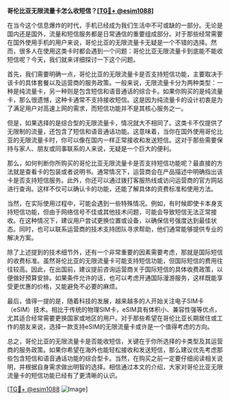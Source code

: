 **哥伦比亚无限流量卡怎么收短信？[[TG💪+ @esim1088](https://t.me/s/esim1088)]**

在当今这个信息爆炸的时代，手机已经成为我们生活中不可或缺的一部分。无论是国内还是国外，流量和短信服务都是日常通信的重要组成部分。对于那些经常需要在国外使用手机的用户来说，哥伦比亚的无限流量卡无疑是一个不错的选择。然而，很多人在使用这类卡时都会遇到一个问题：哥伦比亚无限流量卡到底能不能收短信呢？今天，我们就来详细探讨一下这个问题。

首先，我们需要明确一点，哥伦比亚的无限流量卡是否支持短信功能，主要取决于该卡的具体套餐以及运营商的服务政策。一般来说，无限流量卡分为两种类型：一种是纯流量卡，另一种则是包含短信和语音通话的综合卡。如果你购买的是纯流量卡，那么很遗憾，这种卡通常不支持接收短信。这是因为纯流量卡的设计初衷是为了满足用户对高速上网的需求，而短信功能并不是其核心服务之一。

但是，如果选择的是综合型的无限流量卡，情况就大不相同了。这类卡不仅提供了无限制的流量，还包含了短信和语音通话功能。这意味着，当你在国外使用哥伦比亚的无限流量卡时，你可以像在国内一样正常接收和发送短信。这对于那些需要保持与家人、朋友或同事联系的人来说，无疑是一个巨大的便利。

那么，如何判断你所购买的哥伦比亚无限流量卡是否支持短信功能呢？最直接的方法就是查看卡的包装或者说明书。通常情况下，运营商会在产品描述中明确指出该卡是否支持短信服务。此外，你还可以通过拨打客服热线或访问运营商的官方网站进行查询。这样不仅可以确认卡的功能，还能了解具体的资费标准和使用方法。

当然，在实际使用过程中，可能会遇到一些特殊情况。例如，有时候即使卡本身支持短信功能，但由于网络信号不佳或其他技术问题，可能会导致短信无法正常接收。在这种情况下，建议用户尝试更换位置或设备，以确保信号强度达到最佳状态。同时，也可以联系运营商的技术支持团队寻求帮助，他们通常能够提供专业的解决方案。

除了上述提到的技术细节外，还有一个非常重要的因素需要考虑，那就是国际短信的收费标准。虽然哥伦比亚的无限流量卡可能支持短信功能，但国际短信的费用往往较高。因此，在出国前，建议提前咨询运营商关于国际短信的具体收费政策，以便做好预算安排。如果条件允许的话，也可以考虑开通国际漫游服务，这样既能享受更优惠的价格，又能避免不必要的麻烦。

最后，值得一提的是，随着科技的发展，越来越多的人开始关注电子SIM卡（eSIM）技术。相比于传统的物理SIM卡，eSIM具有体积小、兼容性强等优点，尤其适合经常需要更换国家或地区的用户。对于那些希望在哥伦比亚长期居住或工作的朋友来说，选择一款支持eSIM的无限流量卡或许是一个值得考虑的方向。

总之，哥伦比亚的无限流量卡是否能收短信，关键在于你所选择的卡类型及其运营商的服务政策。如果你希望在海外也能轻松接收和发送短信，那么建议优先考虑那些包含短信和语音通话功能的综合型卡。当然，在购买之前一定要仔细阅读相关说明，并根据自身需求做出明智的选择。相信通过本文的介绍，大家对哥伦比亚无限流量卡的短信功能已经有了更清晰的认识。

[[TG💪+ @esim1088](https://t.me/s/esim1088) ![Image](https://i.postimg.cc/4NQfJmqS/Snipaste-2025-05-13-00-14-12.png)]